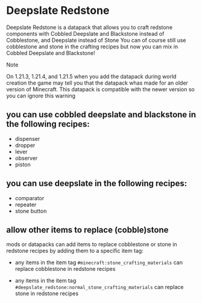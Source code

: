 # Deepslate Redstone

Deepslate Redstone is a datapack that allows you to craft redstone components with Cobbled Deepslate and Blackstone instead of Cobblestone, and Deepslate instead of Stone
You can of course still use cobblestone and stone in the crafting recipes but now you can mix in Cobbled Deepslate and Blackstone!

> [!NOTE]
> On 1.21.3, 1.21.4, and 1.21.5 when you add the datapack during world creation the game may tell you that the datapack whas made for an older version of Minecraft. This datapack is compatible with the newer version so you can ignore this warning

## you can use cobbled deepslate and blackstone in the following recipes:

- dispenser
- dropper
- lever
- observer
- piston

## you can use deepslate in the following recipes:

- comparator
- repeater
- stone button

## allow other items to replace (cobble)stone

mods or datapacks can add items to replace cobblestone or stone in redstone recipes by adding them to a specific item tag:

- any items in the item tag `#minecraft:stone_crafting_materials` can replace cobblestone in redstone recipes

- any items in the item tag `#deepslate_redstone:normal_stone_crafting_materials` can replace stone in redstone recipes
